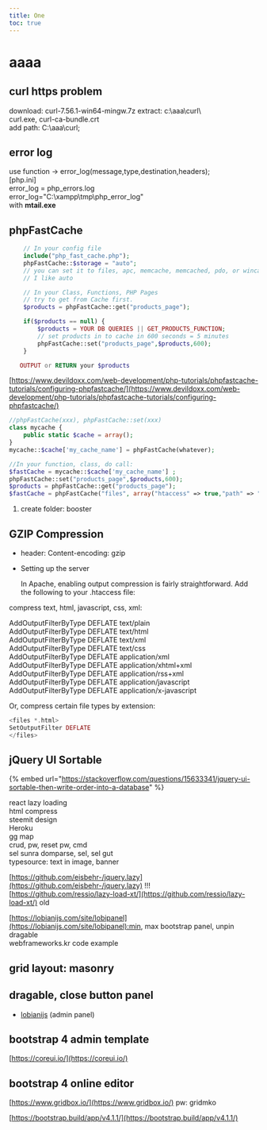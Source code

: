 ```yaml
---
title: One
toc: true
---
```


# aaaa

## curl https problem

download: curl-7.56.1-win64-mingw.7z extract: c:\aaa\curl\  
    curl.exe, curl-ca-bundle.crt   
add path: C:\aaa\curl;

## error log

use function -&gt; error\_log\(message,type,destination,headers\);   
\[php.ini\]   
error\_log = php\_errors.log   
error\_log="C:\xampp\tmp\php\_error\_log"   
with **mtail.exe**

## phpFastCache

```php
    // In your config file
    include("php_fast_cache.php");
    phpFastCache::$storage = "auto";
    // you can set it to files, apc, memcache, memcached, pdo, or wincache
    // I like auto

    // In your Class, Functions, PHP Pages
    // try to get from Cache first.
    $products = phpFastCache::get("products_page");

    if($products == null) {
        $products = YOUR DB QUERIES || GET_PRODUCTS_FUNCTION;
        // set products in to cache in 600 seconds = 5 minutes
        phpFastCache::set("products_page",$products,600);
    }

   OUTPUT or RETURN your $products
```

[https://www.devildoxx.com/web-development/php-tutorials/phpfastcache-tutorials/configuring-phpfastcache/](https://www.devildoxx.com/web-development/php-tutorials/phpfastcache-tutorials/configuring-phpfastcache/)

```php
//phpFastCache(xxx), phpFastCache::set(xxx)
class mycache {
    public static $cache = array();
}
mycache::$cache['my_cache_name'] = phpFastCache(whatever);

//In your function, class, do call:
$fastCache = mycache::$cache['my_cache_name'] ;
phpFastCache::set("products_page",$products,600);
$products = phpFastCache::get("products_page");
$fastCache = phpFastCache("files", array("htaccess" => true,"path" => " booster","securityKey" => "auto"));   // config options
```

1. create folder: booster

## GZIP Compression

* header: Content-encoding: gzip
* Setting up the server

  In Apache, enabling output compression is fairly straightforward. Add the following to your .htaccess file:

compress text, html, javascript, css, xml:

AddOutputFilterByType DEFLATE text/plain   
AddOutputFilterByType DEFLATE text/html   
AddOutputFilterByType DEFLATE text/xml   
AddOutputFilterByType DEFLATE text/css   
AddOutputFilterByType DEFLATE application/xml   
AddOutputFilterByType DEFLATE application/xhtml+xml   
AddOutputFilterByType DEFLATE application/rss+xml   
AddOutputFilterByType DEFLATE application/javascript   
AddOutputFilterByType DEFLATE application/x-javascript

Or, compress certain file types by extension:

```php
<files *.html>
SetOutputFilter DEFLATE
</files>
```

## jQuery UI Sortable

{% embed url="https://stackoverflow.com/questions/15633341/jquery-ui-sortable-then-write-order-into-a-database" %}



react lazy loading   
html compress   
steemit design   
Heroku   
gg map   
crud, pw, reset pw, cmd   
sel sunra domparse, sel, sel gut   
typesource: text in image, banner

[https://github.com/eisbehr-/jquery.lazy](https://github.com/eisbehr-/jquery.lazy) !!!   
[https://github.com/ressio/lazy-load-xt/](https://github.com/ressio/lazy-load-xt/) old

[https://lobianijs.com/site/lobipanel](https://lobianijs.com/site/lobipanel):min, max bootstrap panel, unpin dragable  
webframeworks.kr       code example

## grid layout: masonry

## dragable, close button panel

* [lobianijs](https://lobianijs.com/) \(admin panel\)

## bootstrap 4 admin template

[https://coreui.io/](https://coreui.io/)

## bootstrap 4 online editor

[https://www.gridbox.io/](https://www.gridbox.io/) pw: gridmko

[https://bootstrap.build/app/v4.1.1/](https://bootstrap.build/app/v4.1.1/)


